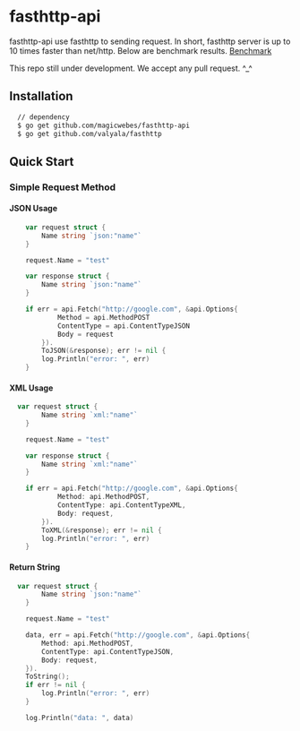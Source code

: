 # fasthttp-api

fasthttp-api use fasthttp to sending request. In short, fasthttp server is up to 10 times faster than net/http. Below are benchmark results. [Benchmark](https://raw.githubusercontent.com/valyala/fasthttp/master/README.md)

This repo still under development. We accept any pull request. ^\_^

## Installation

```bash
  // dependency
  $ go get github.com/magicwebes/fasthttp-api
  $ go get github.com/valyala/fasthttp
```

## Quick Start

### Simple Request Method

#### JSON Usage

```go
    var request struct {
        Name string `json:"name"`
    }

    request.Name = "test"

    var response struct {
        Name string `json:"name"`
    }

    if err = api.Fetch("http://google.com", &api.Options{
            Method = api.MethodPOST
            ContentType = api.ContentTypeJSON
            Body = request
        }).
        ToJSON(&response); err != nil {
        log.Println("error: ", err)
    }
```

#### XML Usage

```go
  var request struct {
        Name string `xml:"name"`
    }

    request.Name = "test"

    var response struct {
        Name string `xml:"name"`
    }

    if err = api.Fetch("http://google.com", &api.Options{
            Method: api.MethodPOST,
            ContentType: api.ContentTypeXML,
            Body: request,
        }).
        ToXML(&response); err != nil {
        log.Println("error: ", err)
    }
```

#### Return String

```go
  var request struct {
        Name string `json:"name"`
    }

    request.Name = "test"

    data, err = api.Fetch("http://google.com", &api.Options{
        Method: api.MethodPOST,
        ContentType: api.ContentTypeJSON,
        Body: request,
    }).
    ToString();
    if err != nil {
        log.Println("error: ", err)
    }

    log.Println("data: ", data)
```
